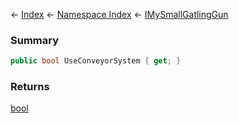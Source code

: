 ← [Index](Api-Index) ← [Namespace Index](Namespace-Index) ← [IMySmallGatlingGun](Sandbox.ModAPI.Ingame.IMySmallGatlingGun)

### Summary

```csharp
public bool UseConveyorSystem { get; }
```

### Returns

[bool](https://docs.microsoft.com/en-us/dotnet/api/system.boolean?view=netframework-4.6)

